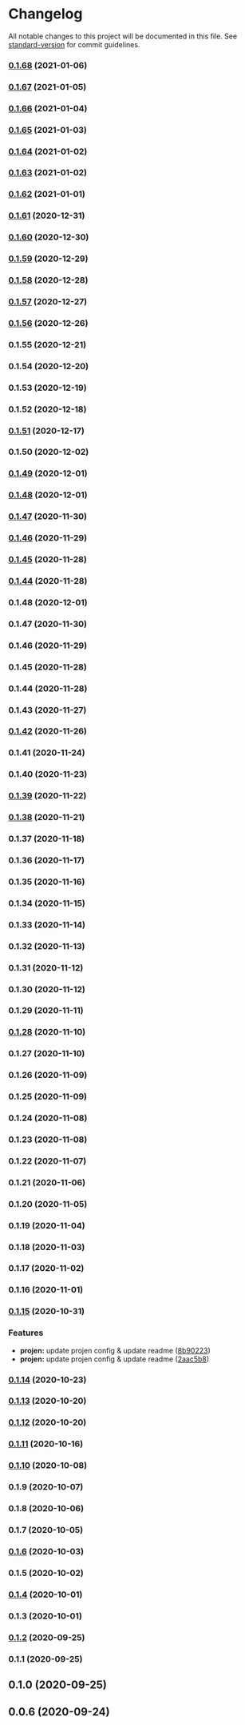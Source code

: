 # Changelog

All notable changes to this project will be documented in this file. See [standard-version](https://github.com/conventional-changelog/standard-version) for commit guidelines.

### [0.1.68](https://github.com/guan840912/cdk-aurora-globaldatabase/compare/v0.1.67...v0.1.68) (2021-01-06)

### [0.1.67](https://github.com/guan840912/cdk-aurora-globaldatabase/compare/v0.1.66...v0.1.67) (2021-01-05)

### [0.1.66](https://github.com/guan840912/cdk-aurora-globaldatabase/compare/v0.1.65...v0.1.66) (2021-01-04)

### [0.1.65](https://github.com/guan840912/cdk-aurora-globaldatabase/compare/v0.1.64...v0.1.65) (2021-01-03)

### [0.1.64](https://github.com/guan840912/cdk-aurora-globaldatabase/compare/v0.1.63...v0.1.64) (2021-01-02)

### [0.1.63](https://github.com/guan840912/cdk-aurora-globaldatabase/compare/v0.1.62...v0.1.63) (2021-01-02)

### [0.1.62](https://github.com/guan840912/cdk-aurora-globaldatabase/compare/v0.1.61...v0.1.62) (2021-01-01)

### [0.1.61](https://github.com/guan840912/cdk-aurora-globaldatabase/compare/v0.1.60...v0.1.61) (2020-12-31)

### [0.1.60](https://github.com/guan840912/cdk-aurora-globaldatabase/compare/v0.1.59...v0.1.60) (2020-12-30)

### [0.1.59](https://github.com/guan840912/cdk-aurora-globaldatabase/compare/v0.1.58...v0.1.59) (2020-12-29)

### [0.1.58](https://github.com/guan840912/cdk-aurora-globaldatabase/compare/v0.1.57...v0.1.58) (2020-12-28)

### [0.1.57](https://github.com/guan840912/cdk-aurora-globaldatabase/compare/v0.1.56...v0.1.57) (2020-12-27)

### [0.1.56](https://github.com/guan840912/cdk-aurora-globaldatabase/compare/v0.1.55...v0.1.56) (2020-12-26)

### 0.1.55 (2020-12-21)

### 0.1.54 (2020-12-20)

### 0.1.53 (2020-12-19)

### 0.1.52 (2020-12-18)

### [0.1.51](https://github.com/guan840912/cdk-aurora-globaldatabase/compare/v0.1.50...v0.1.51) (2020-12-17)

### 0.1.50 (2020-12-02)

### [0.1.49](https://github.com/guan840912/cdk-aurora-globaldatabase/compare/v0.1.43...v0.1.49) (2020-12-01)

### [0.1.48](https://github.com/guan840912/cdk-aurora-globaldatabase/compare/v0.1.47...v0.1.48) (2020-12-01)

### [0.1.47](https://github.com/guan840912/cdk-aurora-globaldatabase/compare/v0.1.46...v0.1.47) (2020-11-30)

### [0.1.46](https://github.com/guan840912/cdk-aurora-globaldatabase/compare/v0.1.45...v0.1.46) (2020-11-29)

### [0.1.45](https://github.com/guan840912/cdk-aurora-globaldatabase/compare/v0.1.44...v0.1.45) (2020-11-28)

### [0.1.44](https://github.com/guan840912/cdk-aurora-globaldatabase/compare/v0.1.42...v0.1.44) (2020-11-28)

### 0.1.48 (2020-12-01)

### 0.1.47 (2020-11-30)

### 0.1.46 (2020-11-29)

### 0.1.45 (2020-11-28)

### 0.1.44 (2020-11-28)

### 0.1.43 (2020-11-27)

### [0.1.42](https://github.com/guan840912/cdk-aurora-globaldatabase/compare/v0.1.41...v0.1.42) (2020-11-26)

### 0.1.41 (2020-11-24)

### 0.1.40 (2020-11-23)

### [0.1.39](https://github.com/guan840912/cdk-aurora-globaldatabase/compare/v0.1.38...v0.1.39) (2020-11-22)

### [0.1.38](https://github.com/guan840912/cdk-aurora-globaldatabase/compare/v0.1.37...v0.1.38) (2020-11-21)

### 0.1.37 (2020-11-18)

### 0.1.36 (2020-11-17)

### 0.1.35 (2020-11-16)

### 0.1.34 (2020-11-15)

### 0.1.33 (2020-11-14)

### 0.1.32 (2020-11-13)

### 0.1.31 (2020-11-12)

### 0.1.30 (2020-11-12)

### 0.1.29 (2020-11-11)

### [0.1.28](https://github.com/guan840912/cdk-aurora-globaldatabase/compare/v0.1.27...v0.1.28) (2020-11-10)

### 0.1.27 (2020-11-10)

### 0.1.26 (2020-11-09)

### 0.1.25 (2020-11-09)

### 0.1.24 (2020-11-08)

### 0.1.23 (2020-11-08)

### 0.1.22 (2020-11-07)

### 0.1.21 (2020-11-06)

### 0.1.20 (2020-11-05)

### 0.1.19 (2020-11-04)

### 0.1.18 (2020-11-03)

### 0.1.17 (2020-11-02)

### 0.1.16 (2020-11-01)

### [0.1.15](https://github.com/guan840912/cdk-aurora-globaldatabase/compare/v0.1.14...v0.1.15) (2020-10-31)


### Features

* **projen:** update projen config & update readme ([8b90223](https://github.com/guan840912/cdk-aurora-globaldatabase/commit/8b90223f5ab917f86129f786f4a7ad56e711f34b))
* **projen:** update projen config & update readme ([2aac5b8](https://github.com/guan840912/cdk-aurora-globaldatabase/commit/2aac5b857b24dc00ac145f3fd959cceaabc66b79))

### [0.1.14](https://github.com/guan840912/cdk-aurora-globaldatabase/compare/v0.1.13...v0.1.14) (2020-10-23)

### [0.1.13](https://github.com/guan840912/cdk-aurora-globaldatabase/compare/v0.1.12...v0.1.13) (2020-10-20)

### [0.1.12](https://github.com/guan840912/cdk-aurora-globaldatabase/compare/v0.1.11...v0.1.12) (2020-10-20)

### [0.1.11](https://github.com/guan840912/cdk-aurora-globaldatabase/compare/v0.1.10...v0.1.11) (2020-10-16)

### [0.1.10](https://github.com/guan840912/cdk-aurora-globaldatabase/compare/v0.1.7...v0.1.10) (2020-10-08)

### 0.1.9 (2020-10-07)

### 0.1.8 (2020-10-06)

### 0.1.7 (2020-10-05)

### [0.1.6](https://github.com/guan840912/cdk-aurora-globaldatabase/compare/v0.1.4...v0.1.6) (2020-10-03)

### 0.1.5 (2020-10-02)

### [0.1.4](https://github.com/guan840912/cdk-aurora-globaldatabase/compare/v0.1.2...v0.1.4) (2020-10-01)

### 0.1.3 (2020-10-01)

### [0.1.2](https://github.com/guan840912/cdk-aurora-globaldatabase/compare/v0.1.1...v0.1.2) (2020-09-25)

### 0.1.1 (2020-09-25)

## 0.1.0 (2020-09-25)

## 0.0.6 (2020-09-24)